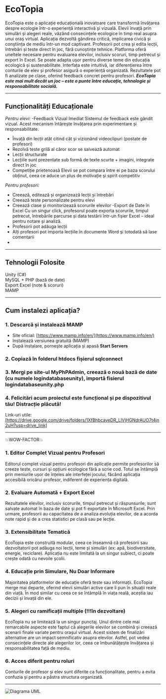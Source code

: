 # EcoTopia 
 EcoTopia este o aplicație educațională inovatoare care transformă învățarea despre ecologie într-o experiență interactivă și vizuală.
Elevii învață prin simulări și alegeri reale, văzând consecințele ecologice în timp real asupra unui oraș virtual.
Aplicația dezvoltă gândirea critică, implicarea civică și conștiința de mediu într-un mod captivant.
Profesorii pot crea și edita lecții, întrebări și teste direct în joc, fără cunoștințe tehnice.
Platforma oferă uneltele necesare pentru evaluarea elevilor, inclusiv scoruri, timp petrecut și export în Excel.
Se poate adapta ușor pentru diverse teme din educația ecologică și sustenabilitate.
Interfața este intuitivă, iar diferențierea între conturile de elev și profesor asigură o experiență organizată.
Rezultatele pot fi analizate pe clase, oferind feedback concret pentru profesori.
***EcoTopia este mai mult decât un joc – este o punte între educație, tehnologie și responsabilitate socială.***

---
## Funcționalități Educaționale

 *Pentru elevi:*
-Feedback Vizual Imediat
  Sistemul de feedback este gândit vizual. Acest mecanism întărește învățarea prin experimentare și responsabilitate.
- Învață din lecții atât citind cât și vizionând videoclipuri (postate de profesori)
- Rezolvă teste grilă al căror scor se salvează automat
- Lecții structurate
- Lecțiile sunt prezentate sub formă de texte scurte + imagini, integrate direct în joc
- Competiție prietenoasă
  Elevii se pot compara între ei pe baza scorului obținut, ceea ce aduce un plus de motivație și spirit competitiv

 *Pentru profesori:*
- Creează, editează și organizează lecții și întrebări
- Creează teste personalizate pentru elevi
- Creează clase și monitorizează scorurile elevilor
-Export de Date în Excel
 Cu un singur click, profesorul poate exporta scorurile, timpul petrecut, întrebările parcurse și data testării într-un fișier Excel – ideal pentru notare și analiză.
- Profesorii pot adăuga lecții
- Alți profesori pot importa lecțiile în documente Word și totodată să lase comentarii
- 
---

##  Tehnologii Folosite
 Unity (C#)  
 MySQL + PHP (bază de date)  
 Export Excel (note & scoruri)  
 MAMP
 
---
## Cum instalezi aplicația?

### 1. Descarcă și instalează MAMP
- Site oficial: [https://www.mamp.info/en/](https://www.mamp.info/en/)
- Instalează versiunea gratuită (MAMP)
- După instalare, pornește aplicația și apasă **Start Servers**

### 2. Copiază în folderul htdocs fișierul sqlconnect

### 3. Mergi pe site-ul MyPhPAdmin, creează o nouă bază de date (cu numele logindatabaseunity), importă fisierul logindatabaseunity.php

### 4. Felicitări acum proiectul este funcțional și pe dispozitivul tău! Distracție plăcută!

Link-uri utile:[https://drive.google.com/drive/folders/1XfBhbcaveDR_LlVjHGNdrAUO7t4jn2uH?usp=drive_link]

---

💥WOW-FACTOR💥
### 1. Editor Complet Vizual pentru Profesori
 Editorul complet vizual pentru profesori din aplicație permite profesorilor să creeze teste, cursuri și opțiuni ecologice fără a scrie cod. Totul se întâmplă prin meniurile ușor de înțeles ale interfeței jocului, făcând aplicația accesibilă oricărui profesor, indiferent de experiența digitală.

### 2. Evaluare Automată + Export Excel
 Rezultatele elevilor, inclusiv scorurile, timpul petrecut și răspunsurile, sunt salvate automat în baza de date și pot fi exportate în Microsoft Excel. Prin urmare, profesorii au capacitatea de a analiza evoluția elevilor, de a acorda note rapid și de a crea statistici pe clasă sau pe lecție.

### 3. Extensibilitate Tematică
 EcoTopia este construită modular, ceea ce înseamnă că profesorii sau dezvoltatorii pot adăuga noi lecții, teme și simulări (ex: apă, biodiversitate, energie, reciclare). Aplicația nu este limitată la un singur subiect, ci poate crește odată cu nevoile școlii.

### 4. Educație prin Simulare, Nu Doar Informare
 Majoritatea platformelor de educație oferă teste sau informații. EcoTopia merge mai departe, oferind elevii simulări active care îi pun în situații reale din viață. În mod similar cu ceea ce se întâmplă în viața reală, aceștia iau decizii și învață din ele.

### 5. Alegeri cu ramificații multiple (!!!în dezvoltare)
 EcoTopia nu se limitează la un singur punctaj. Unul dintre cele mai remarcabile aspecte este faptul că alegerile elevilor se combină și creează scenarii finale variate pentru orașul virtual. Acest sistem de finalizări alternative are un impact semnificativ asupra elevilor. Astfel, pot vedea consecințele directe ale alegerilor lor, ceea ce îmbunătățește învățarea și responsabilitatea față de mediu.

 ### 6. Acces diferit pentru roluri
  Conturile de profesor și elev sunt diferite ca funcționalitate, pentru a evita confuzia și pentru a păstra structura organizată.
 
 ---

 ![Diagrama UML](images/1.png)



